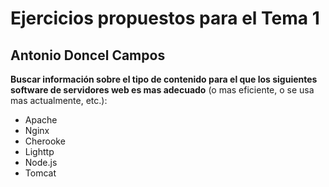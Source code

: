 Ejercicios propuestos para el Tema 1
====================================
Antonio Doncel Campos
------------------------------------

**Buscar información sobre el tipo de contenido para el que los siguientes software de servidores web es mas adecuado**
(o mas eficiente, o se usa mas actualmente, etc.):

* Apache
* Nginx
* Cherooke
* Lighttp
* Node.js
* Tomcat